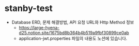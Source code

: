 # stanby-test
- Database ERD, 문제 해결방법, API 요청 URL와 Http Method 정보 
  - https://large-hyena-d25.notion.site/1675bd8b364b4b519a9fbf30899ce0ab  
  - application-jwt.properties 파일의 내용도 노션에 있습니다.
